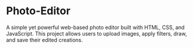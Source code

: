 # Photo-Editor
A simple yet powerful web-based photo editor built with HTML, CSS, and JavaScript. This project allows users to upload images, apply filters, draw, and save their edited creations.

